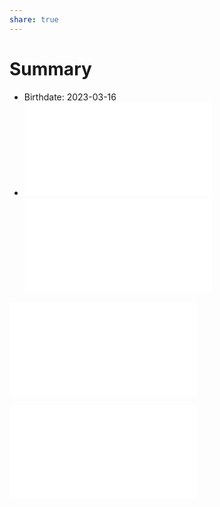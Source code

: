```yaml
---
share: true
---
```

# Summary
- Birthdate: 2023-03-16
- ![Hammond and Horace Microchips > Hammond](Hammond%20and%20Horace%20Microchips.md#Hammond)
![Eva Litter Puppy Log > 2023-06-09](Eva%20Litter%20Puppy%20Log.md#2023-06-09)

![Hammond Nutering.pdf](Hammond%20Nutering.pdf)

![Hammond Nutering PostOp.pdf](./0%20-%20Attachments/Hammond%20Nutering%20PostOp.pdf)